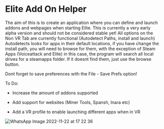 # Elite Add On Helper
The aim of this is to create an application where you can define and launch addons and webpages when starting Elite.
This is currently a very early alpha version and should not be considered stable yet!
All options on the Non VR Tab are currently functional (Autodetect Paths, install and launch)
Autodetects looks for apps in their default locations, if you have change the install path, you will need to browse for them, with the exception of Steam Apps (Voiceattack and Elite) in this case, the program will search all local drives for a steamapps folder. If it doesnt find them, just use the browse button.

Dont forget to save preferences with the File - Save Prefs option!

To Do:

* Increase the amount of addons supported

* Add support for websites (Miner Tools, Spansh, Inara etc)

* Add a VR profile to enable launching different apps when in VR



![WhatsApp Image 2022-11-22 at 17 22 36](https://user-images.githubusercontent.com/5197831/203381505-6a890dd2-f493-43f1-8fc2-581bba8547fc.jpg)

